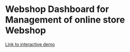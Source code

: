 # Webshop Dashboard for Management of online store Webshop

[Link to interactive demo](https://webshop-streamlit-demo-a6c04b0ade97.herokuapp.com/)
